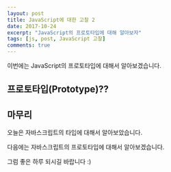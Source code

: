 ```yaml
---
layout: post
title: JavaScript에 대한 고찰 2
date: 2017-10-24
excerpt: "JavaScript의 프로토타입에 대해 알아보자"
tags: [js, post, JavaScript 고찰]
comments: true
---
```


이번에는 JavaScript의 프로토타입에 대해서 알아보겠습니다.

## 프로토타입(Prototype)??



## 마무리

오늘은 자바스크립트의 타입에 대해서 알아보았습니다.

다음에는 자바스크립트의 프로토타입에 대해서 알아보겠습니다.

그럼 좋은 하루 되시길 바랍니다 :)
